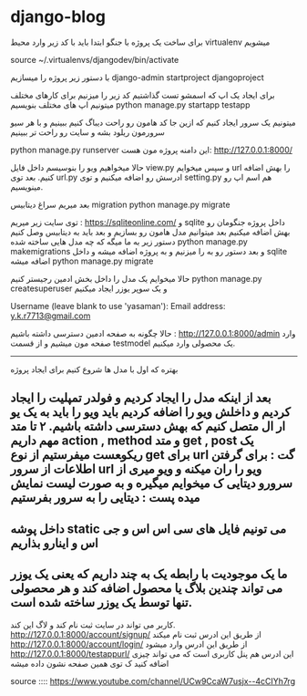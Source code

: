 # django-blog
برای ساخت یک پروژه با جنگو ابتدا باید با کد زیر وارد محیط virtualenv میشویم

 source ~/.virtualenvs/djangodev/bin/activate

با دستور زیر پروژه را میسازیم 
django-admin startproject djangoproject

برای ایجاد یک اپ که اسمشو تست گذاشتیم کد زیر را میزنیم برای کارهای مختلف میتونیم اپ های مختلف بنویسیم
 python manage.py startapp testapp

میتونیم یک سرور ایجاد کنیم که ازین جا کد هامون رو راحت دیباگ کنیم ببینیم و با هر سیو سرورمون ریلود بشه و سایت رو راحت تر ببینیم

python manage.py runserver
این دامنه پروژه مون هست:
 http://127.0.0.1:8000/

حالا میخواهیم ویو را بنوسیسم داخل فایل view.py
و سپس میخوایم url را بهش اضافه کنیم.
بعد توی url.py ادرسش رو اضافه میکنیم 
و توی setting.py هم اسم اپ رو مینویسیم.

بعد میریم سراغ دیتابیس migration
python manage.py migrate

توی سایت زیر میریم :
https://sqliteonline.com/
و sqlite داخل پروژه جنگومان رو بهش اضافه میکنیم
بعد میتوانیم مدل هامون رو بسازیم و بعد باید به دیتابیس وصل کنیم
دستور زیر به ما میگه که چه مدل هایی ساخته شده
python manage.py makemigrations
و بعد دستور رو به را میزنیم و به پروژه اضافه میشه و داخل sqlite اضافه میشه
python manage.py migrate

حالا میخوایم یک مدل را داخل بخش ادمین رجیستر کنیم
python manage.py createsuperuser
و یک سوپر یوزر ایجاد میکنیم

Username (leave blank to use 'yasaman'): 
Email address: y.k.r7713@gmail.com

حالا چگونه به صفحه ادمین دسترسی داشته باشیم :
http://127.0.0.1:8000/admin
وارد صفحه مون میشیم  و از قسمت testmodel یک محصولی وارد میکنیم.

------------------------------------------------------------------------------------
بهتره که اول با مدل ها شروع کنیم برای ایجاد پروژه

بعد از اینکه مدل را ایجاد کردیم و فولدر تمپلیت را ایجاد کردیم و داخلش ویو را اضافه کردیم باید ویو را باید به یک یو ار ال متصل کنیم که بهش دسترسی داشته باشیم.
۲ تا متد مهم داریم  action , method
و متد get , post
یک ریکو‍عست میفرستیم از نوع  get برای url
 گت : برای گرفتن اطلاعات از سرور url ویو را ران میکنه و ویو میری از سرورو دیتایی ک میخوایم میگیره و به صورت لیست نمایش میده
پست : دیتایی را به سرور بفرستیم
---------------------------------------------
داخل  پوشه static می تونیم فایل های سی اس اس و جی اس و اینارو بذاریم
--

ما یک موجودیت با رابطه یک به چند داریم که یعنی یک یوزر می تواند چندین بلاگ یا محصول اضافه کند و هر محصولی تنها توسط یک یوزر ساخته شده است.
--
کاربر می تواند در سایت ثبت نام کند و لاگ این کند.
http://127.0.0.1:8000/account/signup/ از طریق این ادرس ثبت نام میکند
http://127.0.0.1:8000/account/login/ از طریق این ادرس وارد میشود
http://127.0.0.1:8000/testappurl/ این ادرس هم پنل کاربری است که می تواند چیزی اضافه کنید ک توی همین صفحه نشون داده میشه




source :::: https://www.youtube.com/channel/UCw9CcaW7usjx--4cCIYh7rg
